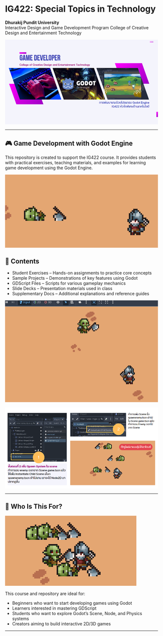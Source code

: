 # IG422: Special Topics in Technology
**Dhurakij Pundit University**  
Interactive Design and Game Development Program
College of Creative Design and Entertainment Technology

![](https://raw.githubusercontent.com/banyapon/antdpugodotcourse/refs/heads/main/images/screenshot0.png)

---

## 🎮 Game Development with Godot Engine
This repository is created to support the IG422 course. It provides students with practical exercises, teaching materials, and examples for learning game development using the Godot Engine.

![](https://raw.githubusercontent.com/banyapon/antdpugodotcourse/refs/heads/main/images/screenshot1.png)

## 📁 Contents
- Student Exercises – Hands-on assignments to practice core concepts
- Sample Projects – Demonstrations of key features using Godot
- GDScript Files – Scripts for various gameplay mechanics
- Slide Decks – Presentation materials used in class
- Supplementary Docs – Additional explanations and reference guides
  
![](https://raw.githubusercontent.com/banyapon/antdpugodotcourse/refs/heads/main/images/screenshot2.png)

![](https://raw.githubusercontent.com/banyapon/antdpugodotcourse/refs/heads/main/images/screenshot3.png)

---

## 🧠 Who Is This For?

![](https://raw.githubusercontent.com/banyapon/antdpugodotcourse/refs/heads/main/images/screenshot4.png)

This course and repository are ideal for:
- Beginners who want to start developing games using Godot
- Learners interested in mastering GDScript
- Students who want to explore Godot’s Scene, Node, and Physics systems
- Creators aiming to build interactive 2D/3D games
---
